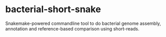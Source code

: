 # bacterial-short-snake
Snakemake-powered commandline tool to do bacterial genome assembly, annotation and reference-based comparison using short-reads.
